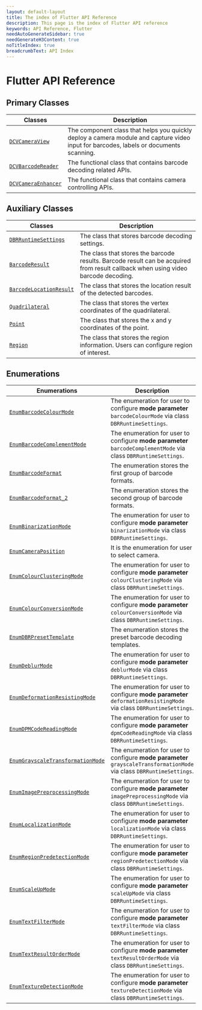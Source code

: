 ```yaml
---
layout: default-layout
title: The index of Flutter API Reference
description: This page is the index of Flutter API reference
keywords: API Reference, Flutter
needAutoGenerateSidebar: true
needGenerateH3Content: true
noTitleIndex: true
breadcrumbText: API Index
---
```


# Flutter API Reference

## Primary Classes

| Classes | Description |
| ------- | ----------- |
| [`DCVCameraView`](camera-view.md) | The component class that helps you quickly deploy a camera module and capture video input for barcodes, labels or documents scanning. |
| [`DCVBarcodeReader`](barcode-reader.md) | The functional class that contains barcode decoding related APIs. |
| [`DCVCameraEnhancer`](camera-enhancer.md) | The functional class that contains camera controlling APIs. |

## Auxiliary Classes

| Classes | Description |
| ---------- | ----------- |
| [`DBRRuntimeSettings`](class-dbr-runtime-settings.md) | The class that stores barcode decoding settings. |
| [`BarcodeResult`](class-barcode-result.md) | The class that stores the barcode results. Barcode result can be acquired from result callback when using video barcode decoding. |
| [`BarcodeLocationResult`](class-barcode-location-result.md) | The class that stores the location result of the detected barcodes. |
| [`Quadrilateral`](class-quadrilateral.md) | The class that stores the vertex coordinates of the quadrilateral.|
| [`Point`](class-point.md) | The class that stores the x and y coordinates of the point. |
| [`Region`](class-region.md) | The class that stores the region information. Users can configure region of interest. |

## Enumerations

| Enumerations | Description |
| ------------ | ----------- |
| [`EnumBarcodeColourMode`](enum-barcode-colour-mode.md) | The enumeration for user to configure **mode parameter** `barcodeColourMode` via class `DBRRuntimeSettings`. |
| [`EnumBarcodeComplementMode`](enum-barcode-complement-mode.md) | The enumeration for user to configure **mode parameter** `barcodeComplementMode` via class `DBRRuntimeSettings`. |
| [`EnumBarcodeFormat`](enum-barcode-format.md) | The enumeration stores the first group of barcode formats. |
| [`EnumBarcodeFormat_2`](enum-barcode-format2.md) | The enumeration stores the second group of barcode formats. |
| [`EnumBinarizationMode`](enum-binarization-mode.md) | The enumeration for user to configure **mode parameter** `binarizationMode` via class `DBRRuntimeSettings`. |
| [`EnumCameraPosition`](enum-camera-position.md) | It is the enumeration for user to select camera. |
| [`EnumColourClusteringMode`](enum-colour-clustering-mode.md) | The enumeration for user to configure **mode parameter** `colourClusteringMode` via class `DBRRuntimeSettings`. |
| [`EnumColourConversionMode`](enum-colour-conversion-mode.md) | The enumeration for user to configure **mode parameter** `colourConversionMode` via class `DBRRuntimeSettings`. |
| [`EnumDBRPresetTemplate`](enum-dbr-preset-template.md) | The enumeration stores the preset barcode decoding templates. |
| [`EnumDeblurMode`](enum-deblur-mode.md) | The enumeration for user to configure **mode parameter** `deblurMode` via class `DBRRuntimeSettings`. |
| [`EnumDeformationResistingMode`](enum-deformation-resisting-mode.md) | The enumeration for user to configure **mode parameter** `deformationResistingMode` via class `DBRRuntimeSettings`. |
| [`EnumDPMCodeReadingMode`](enum-dpm-code-reading-mode.md) | The enumeration for user to configure **mode parameter** `dpmCodeReadingMode` via class `DBRRuntimeSettings`. |
| [`EnumGrayscaleTransformationMode`](enum-grayscale-transformation-mode.md) | The enumeration for user to configure **mode parameter** `grayscaleTransformationMode` via class `DBRRuntimeSettings`. |
| [`EnumImagePreprocessingMode`](enum-image-preprocessing-mode.md) | The enumeration for user to configure **mode parameter** `imagePreprocessingMode` via class `DBRRuntimeSettings`. |
| [`EnumLocalizationMode`](enum-localization-mode.md) | The enumeration for user to configure **mode parameter** `localizationMode` via class `DBRRuntimeSettings`. |
| [`EnumRegionPredetectionMode`](enum-region-predetection-mode.md) | The enumeration for user to configure **mode parameter** `regionPredetectionMode` via class `DBRRuntimeSettings`. |
| [`EnumScaleUpMode`](enum-scaleup-mode.md) | The enumeration for user to configure **mode parameter** `scaleUpMode` via class `DBRRuntimeSettings`. |
| [`EnumTextFilterMode`](enum-text-filter-mode.md) | The enumeration for user to configure **mode parameter** `textFilterMode` via class `DBRRuntimeSettings`. |
| [`EnumTextResultOrderMode`](enum-text-result-order-mode.md) | The enumeration for user to configure **mode parameter** `textResultOrderMode` via class `DBRRuntimeSettings`. |
| [`EnumTextureDetectionMode`](enum-texture-detection-mode.md)  | The enumeration for user to configure **mode parameter** `textureDetectionMode` via class `DBRRuntimeSettings`. |
